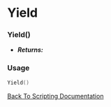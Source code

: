 # Yield

### Yield()
- ***Returns:*** 

### Usage

```Lua
Yield()
```


[Back To Scripting Documentation](../README.md)
